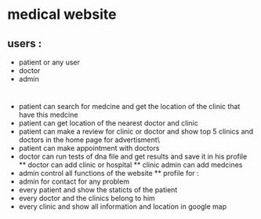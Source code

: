 # medical website

## users :
* patient or any user
* doctor
* admin
#
* patient can search for medcine and get the location of the clinic that have this medcine 
* patient can get location of the nearest doctor and clinic
* patient can make a review for clinic or doctor and show top 5 clinics and doctors in the home page for advertisment\
* patient can make appointment with doctors
* doctor can run tests of dna file and get results and save it in his profile
  ** doctor can add clinic or hospital 
  ** clinic admin can add medcines
* admin control all functions of the website
** profile for :
* admin for contact for any problem
* every patient and show the staticts of the patient
* every doctor and the clinics belong to him
* every clinic and show all information and location in google map
 


 
 




